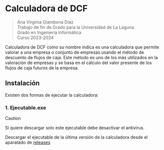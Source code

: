 # Calculadora de DCF

> Ana Virginia Giambona Diaz  
> Trabajo de fin de Grado para la Universidad de La Laguna  
> Grado en Ingeniería Informática  
> Curso 2023-2024

Calculadora de DCF como su nombre indica es una calculadora que permite valorar a una empresa o conjunto de empresas usando el método de descuento de flujos de caja. Este método es uno de los más utilizados en la valoración de empresas y se basa en el cálculo del valor presente de los flujos de caja futuros de la empresa.

## Instalación

Existen dos formas de ejecutar la calculadora:

### 1. Ejecutable.exe
> [!CAUTION]
> Si quiere descargar solo este ejecutable debe desactivar el antivirus.  

Descargar el ejecutable de la última versión de la calculadora desde el aparatado de [releases](https://github.com/AnaVGD/DCF_calculator/releases/tag/DCF-Calculator-v-1)